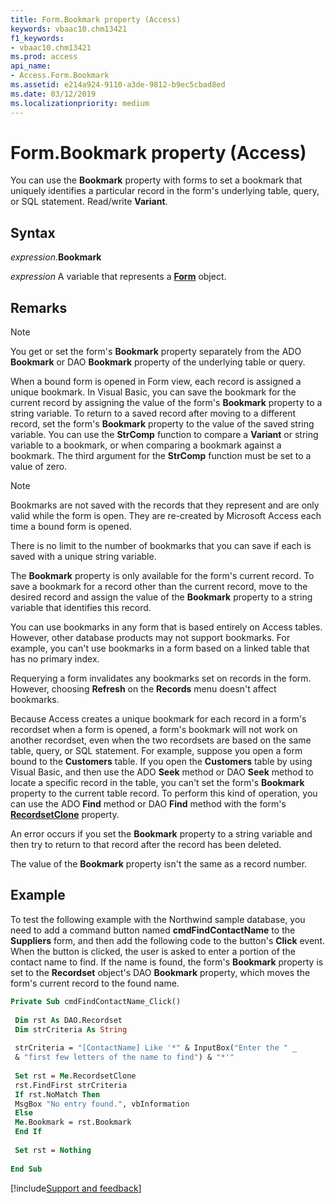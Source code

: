 ```yaml
---
title: Form.Bookmark property (Access)
keywords: vbaac10.chm13421
f1_keywords:
- vbaac10.chm13421
ms.prod: access
api_name:
- Access.Form.Bookmark
ms.assetid: e214a924-9110-a3de-9812-b9ec5cbad8ed
ms.date: 03/12/2019
ms.localizationpriority: medium
---
```



# Form.Bookmark property (Access)

You can use the **Bookmark** property with forms to set a bookmark that uniquely identifies a particular record in the form's underlying table, query, or SQL statement. Read/write **Variant**.


## Syntax

_expression_.**Bookmark**

_expression_ A variable that represents a **[Form](Access.Form.md)** object.


## Remarks

> [!NOTE] 
> You get or set the form's **Bookmark** property separately from the ADO **Bookmark** or DAO **Bookmark** property of the underlying table or query.

When a bound form is opened in Form view, each record is assigned a unique bookmark. In Visual Basic, you can save the bookmark for the current record by assigning the value of the form's **Bookmark** property to a string variable. To return to a saved record after moving to a different record, set the form's **Bookmark** property to the value of the saved string variable. You can use the **StrComp** function to compare a **Variant** or string variable to a bookmark, or when comparing a bookmark against a bookmark. The third argument for the **StrComp** function must be set to a value of zero.

> [!NOTE] 
> Bookmarks are not saved with the records that they represent and are only valid while the form is open. They are re-created by Microsoft Access each time a bound form is opened.

There is no limit to the number of bookmarks that you can save if each is saved with a unique string variable.

The **Bookmark** property is only available for the form's current record. To save a bookmark for a record other than the current record, move to the desired record and assign the value of the **Bookmark** property to a string variable that identifies this record.

You can use bookmarks in any form that is based entirely on Access tables. However, other database products may not support bookmarks. For example, you can't use bookmarks in a form based on a linked table that has no primary index.

Requerying a form invalidates any bookmarks set on records in the form. However, choosing **Refresh** on the **Records** menu doesn't affect bookmarks.

Because Access creates a unique bookmark for each record in a form's recordset when a form is opened, a form's bookmark will not work on another recordset, even when the two recordsets are based on the same table, query, or SQL statement. For example, suppose you open a form bound to the **Customers** table. If you open the **Customers** table by using Visual Basic, and then use the ADO **Seek** method or DAO **Seek** method to locate a specific record in the table, you can't set the form's **Bookmark** property to the current table record. To perform this kind of operation, you can use the ADO **Find** method or DAO **Find** method with the form's **[RecordsetClone](Access.Form.RecordsetClone.md)** property.

An error occurs if you set the **Bookmark** property to a string variable and then try to return to that record after the record has been deleted.

The value of the **Bookmark** property isn't the same as a record number.


## Example

To test the following example with the Northwind sample database, you need to add a command button named **cmdFindContactName** to the **Suppliers** form, and then add the following code to the button's **Click** event. When the button is clicked, the user is asked to enter a portion of the contact name to find. If the name is found, the form's **Bookmark** property is set to the **Recordset** object's DAO **Bookmark** property, which moves the form's current record to the found name.

```vb
Private Sub cmdFindContactName_Click() 
 
 Dim rst As DAO.Recordset 
 Dim strCriteria As String 
 
 strCriteria = "[ContactName] Like '*" & InputBox("Enter the " _ 
 & "first few letters of the name to find") & "*'" 
 
 Set rst = Me.RecordsetClone 
 rst.FindFirst strCriteria 
 If rst.NoMatch Then 
 MsgBox "No entry found.", vbInformation 
 Else 
 Me.Bookmark = rst.Bookmark 
 End If 
 
 Set rst = Nothing 
 
End Sub
```




[!include[Support and feedback](~/includes/feedback-boilerplate.md)]
